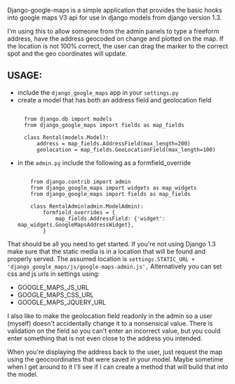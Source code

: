 Django-google-maps is a simple application that provides the basic
hooks into google maps V3 api for use in django models from django
version 1.3.

I'm using this to allow someone from the admin panels to type a
freeform address, have the address geocoded on change and plotted
on the map. If the location is not 100% correct, the user can
drag the marker to the correct spot and the geo coordinates will 
update.

USAGE:
------
- include the `django_google_maps` app in your `settings.py`
- create a model that has both an address field and geolocation field
  <pre><code>
    from django.db import models
    from django_google_maps import fields as map_fields
    
    class Rental(models.Model):
        address = map_fields.AddressField(max_length=200)
        geolocation = map_fields.GeoLocationField(max_length=100)    
  </code></pre>
- in the `admin.py` include the following as a formfield_override
  <pre><code>
      from django.contrib import admin
      from django_google_maps import widgets as map_widgets
      from django_google_maps import fields as map_fields
      
      class RentalAdmin(admin.ModelAdmin):
          formfield_overrides = {
              map_fields.AddressField: {'widget': map_widgets.GoogleMapsAddressWidget},    
          }
  </code></pre>
  
That should be all you need to get started. If you're not using Django 1.3
make sure that the static media is in a location that will be found and
properly served. The assumed location is `settings.STATIC_URL + 'django_google_maps/js/google-maps-admin.js',`
Alternatively you can set css and js urls in settings using:
- GOOGLE_MAPS_JS_URL
- GOOGLE_MAPS_CSS_URL
- GOOGLE_MAPS_JQUERY_URL

I also like to make the geolocation field readonly in the admin so a user
(myself) doesn't accidentally change it to a nonsensical value. There is
validation on the field so you can't enter an incorrect value, but you could
enter something that is not even close to the address you intended.

When you're displaying the address back to the user, just request the map
using the geocoordinates that were saved in your model. Maybe sometime when
I get around to it I'll see if I can create a method that will build that
into the model. 
